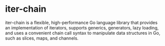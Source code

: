 # iter-chain
iter-chain is a flexible, high-performance Go language library that provides an implementation of iterators, supports generics, generators, lazy loading, and uses a convenient chain call syntax to manipulate data structures in Go, such as slices, maps, and channels.
